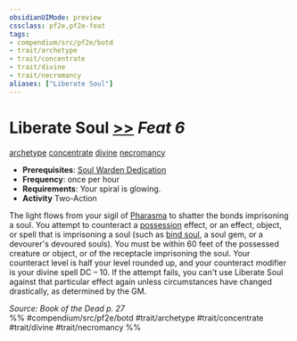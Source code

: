 ```yaml
---
obsidianUIMode: preview
cssclass: pf2e,pf2e-feat
tags:
- compendium/src/pf2e/botd
- trait/archetype
- trait/concentrate
- trait/divine
- trait/necromancy
aliases: ["Liberate Soul"]
---
```

# Liberate Soul  [>>](../../Rules/core-rulebook/chapter-9-playing-the-game.md#Actions "Two-Action") *Feat 6*  
[archetype](../../Rules/traits/archetype.md)  [concentrate](../../Rules/traits/concentrate.md)  [divine](../../Rules/traits/divine.md)  [necromancy](../../Rules/traits/necromancy.md)  

- **Prerequisites**: [Soul Warden Dedication](soul-warden-dedication-botd.md)
- **Frequency**: once per hour
- **Requirements**: Your spiral is glowing.
- **Activity** Two-Action

The light flows from your sigil of [Pharasma](../setting/deities/pharasma.md) to shatter the bonds imprisoning a soul. You attempt to counteract a [possession](../../Rules/traits/possession.md) effect, or an effect, object, or spell that is imprisoning a soul (such as [bind soul](../spells/bind-soul.md), a soul gem, or a devourer's devoured souls). You must be within 60 feet of the possessed creature or object, or of the receptacle imprisoning the soul. Your counteract level is half your level rounded up, and your counteract modifier is your divine spell DC – 10. If the attempt fails, you can't use Liberate Soul against that particular effect again unless circumstances have changed drastically, as determined by the GM.

*Source: Book of the Dead p. 27*  
%% #compendium/src/pf2e/botd #trait/archetype #trait/concentrate #trait/divine #trait/necromancy %%